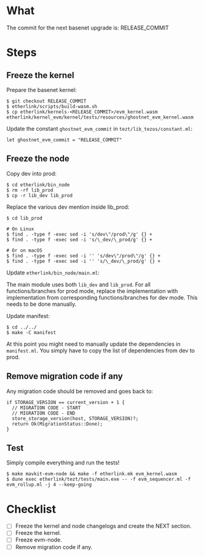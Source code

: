 # What

The commit for the next basenet upgrade is: RELEASE_COMMIT

# Steps

## Freeze the kernel

Prepare the basenet kernel:
```
$ git checkout RELEASE_COMMIT
$ etherlink/scripts/build-wasm.sh
$ cp etherlink/kernels-<RELEASE_COMMIT>/evm_kernel.wasm etherlink/kernel_evm/kernel/tests/resources/ghostnet_evm_kernel.wasm
```

Update the constant `ghostnet_evm_commit` in `tezt/lib_tezos/constant.ml`:
```
let ghostnet_evm_commit = "RELEASE_COMMIT"
```

## Freeze the node

Copy dev into prod:
```
$ cd etherlink/bin_node
$ rm -rf lib_prod
$ cp -r lib_dev lib_prod
```

Replace the various dev mention inside lib_prod:
```
$ cd lib_prod

# On Linux
$ find . -type f -exec sed -i 's/dev\"/prod\"/g' {} +
$ find . -type f -exec sed -i 's/\_dev/\_prod/g' {} +

# Or on macOS
$ find . -type f -exec sed -i '' 's/dev\"/prod\"/g' {} +
$ find . -type f -exec sed -i '' 's/\_dev/\_prod/g' {} +
```

Update `etherlink/bin_node/main.ml`:

The main module uses both `lib_dev` and `lib_prod`. For all functions/branches for prod mode, replace the implementation with implementation from corresponding functions/branches for dev mode. This needs to be done manually.

Update manifest:
```
$ cd ../../
$ make -C manifest
```
At this point you might need to manually update the dependencies in `manifest.ml`. You simply have to copy the list of dependencies from dev to prod.

## Remove migration code if any

Any migration code should be removed and goes back to:
```
if STORAGE_VERSION == current_version + 1 {
  // MIGRATION CODE - START
  // MIGRATION CODE - END
  store_storage_version(host, STORAGE_VERSION)?;
  return Ok(MigrationStatus::Done);
}
```

## Test

Simply compile everything and run the tests!
```
$ make mavkit-evm-node && make -f etherlink.mk evm_kernel.wasm
$ dune exec etherlink/tezt/tests/main.exe -- -f evm_sequencer.ml -f evm_rollup.ml -j 4 --keep-going
```

# Checklist

- [ ] Freeze the kernel and node changelogs and create the NEXT section.
- [ ] Freeze the kernel.
- [ ] Freeze evm-node.
- [ ] Remove migration code if any.
